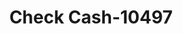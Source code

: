 ---
f_zip-code: 37862
f_state-code: TN
title: Check Cash-10497
f_phone: 865-774-0038
f_city-only: Sevierville
f_address: 1719 Parkway Sevierville
f_location-unique-id: '10497'
slug: check-cash-10497
updated-on: '2024-05-30T13:46:58.046Z'
created-on: '2024-05-30T13:36:59.803Z'
published-on: '2024-05-30T13:54:32.469Z'
f_city-state: cms/city/sevierville-tn.md
f_company: cms/company/check-cash.md
f_state: cms/state/tennessee.md
layout: '[payday-loan].html'
tags: payday-loan
---